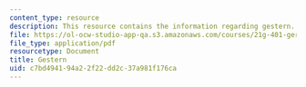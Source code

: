 ```yaml
---
content_type: resource
description: This resource contains the information regarding gestern.
file: https://ol-ocw-studio-app-qa.s3.amazonaws.com/courses/21g-401-german-i-fall-2008/c7bd494194a22f22dd2c37a981f176ca_MIT21G_401F08_gestern.pdf
file_type: application/pdf
resourcetype: Document
title: Gestern
uid: c7bd4941-94a2-2f22-dd2c-37a981f176ca
---
```

